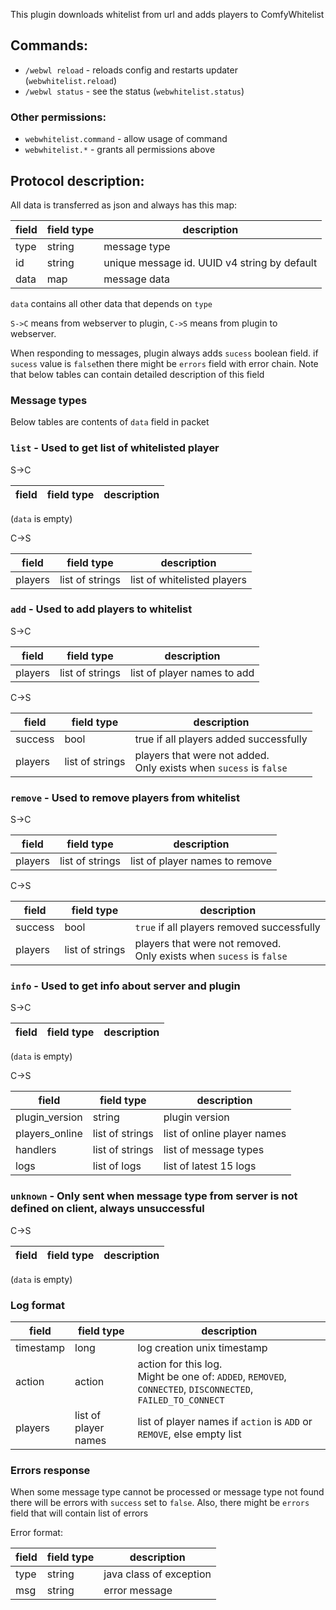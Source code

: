 This plugin downloads whitelist from url and adds players to ComfyWhitelist

## Commands:
* `/webwl reload` - reloads config and restarts updater (`webwhitelist.reload`)
* `/webwl status` - see the status (`webwhitelist.status`)

### Other permissions:
* `webwhitelist.command` - allow usage of command
* `webwhitelist.*` - grants all permissions above

## Protocol description:
All data is transferred as json and always has this map:

| field | field type | description                                  |
|-------|------------|----------------------------------------------|
| type  | string     | message type                                 |
| id    | string     | unique message id. UUID v4 string by default |
| data  | map        | message data                                 |

`data` contains all other data that depends on `type`
 
`S->C` means from webserver to plugin, `C->S` means from plugin to webserver.

When responding to messages, plugin always adds `sucess` boolean field.
if `sucess` value is `false`then there might be `errors` field with error chain.
Note that below tables can contain detailed description of this field

### Message types

Below tables are contents of `data` field in packet

### `list` - Used to get list of whitelisted player

S->C

| field | field type | description  |
|-------|------------|--------------|

(`data` is empty)

C->S

| field   | field type      | description                 |
|---------|-----------------|-----------------------------|
| players | list of strings | list of whitelisted players |

### `add` - Used to add players to whitelist

S->C

| field   | field type      | description                 |
|---------|-----------------|-----------------------------|
| players | list of strings | list of player names to add |


C->S

| field   | field type      | description                                                            |
|---------|-----------------|------------------------------------------------------------------------|
| success | bool            | true if all players added successfully                                 |
| players | list of strings | players that were not added. <br/>Only exists when `sucess` is `false` |

### `remove` - Used to remove players from whitelist

S->C

| field   | field type      | description                    |
|---------|-----------------|--------------------------------|
| players | list of strings | list of player names to remove |


C->S

| field   | field type      | description                                                              |
|---------|-----------------|--------------------------------------------------------------------------|
| success | bool            | `true` if all players removed successfully                               |
| players | list of strings | players that were not removed. <br/>Only exists when `sucess` is `false` |

### `info` - Used to get info about server and plugin

S->C

| field | field type | description  |
|-------|------------|--------------|

(`data` is empty)

C->S

| field          | field type      | description                 |
|----------------|-----------------|-----------------------------|
| plugin_version | string          | plugin version              |
| players_online | list of strings | list of online player names |
| handlers       | list of strings | list of message types       |
| logs           | list of logs    | list of latest 15 logs      |

### `unknown` - Only sent when message type from server is not defined on client, always unsuccessful

C->S

| field | field type | description  |
|-------|------------|--------------|

(`data` is empty)

### Log format
| field     | field type           | description                                                                                                    |
|-----------|----------------------|----------------------------------------------------------------------------------------------------------------|
| timestamp | long                 | log creation unix timestamp                                                                                    |
| action    | action               | action for this log.<br/>Might be one of: `ADDED`, `REMOVED`, `CONNECTED`, `DISCONNECTED`, `FAILED_TO_CONNECT` |
| players   | list of player names | list of player names if `action` is `ADD` or `REMOVE`, else empty list                                         |

### Errors response
When some message type cannot be processed or message type not found there will be errors with `success` set to `false`.
Also, there might be `errors` field that will contain list of errors

Error format:

| field | field type | description             |
|-------|------------|-------------------------|
| type  | string     | java class of exception |
| msg   | string     | error message           |
